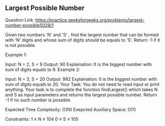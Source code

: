 ## Largest Possible Number

Question Link :https://practice.geeksforgeeks.org/problems/largest-number-possible5028/1

Given two numbers 'N' and 'S' , find the largest number that can be formed with 'N' digits and whose sum of digits should be equals to 'S'. Return -1 if it is not possible.

Example 1:

Input: N = 2, S = 9
Output: 90
Explaination: It is the biggest number 
with sum of digits equals to 9.
Example 2:

Input: N = 3, S = 20
Output: 992
Explaination: It is the biggest number 
with sum of digits equals to 20.
Your Task:
You do not need to read input or print anything. Your task is to complete the function findLargest() which takes N and S as input parameters and returns the largest possible number. Return -1 if no such number is possible.

Expected Time Complexity: O(N)
Exepcted Auxiliary Space: O(1)

Constraints:
1 ≤ N ≤ 104
0 ≤ S ≤ 105